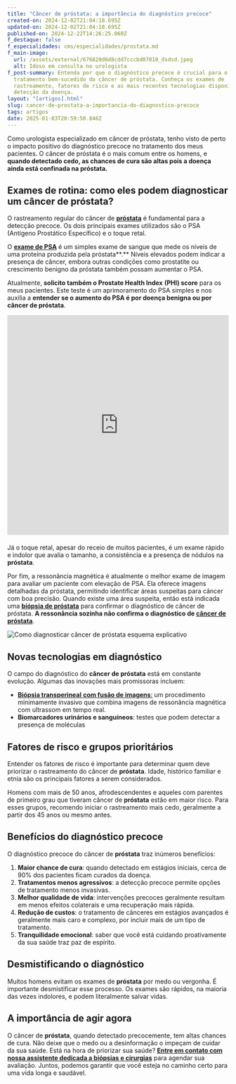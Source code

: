 ```yaml
---
title: "Câncer de próstata: a importância do diagnóstico precoce"
created-on: 2024-12-02T21:04:18.695Z
updated-on: 2024-12-02T21:04:18.695Z
published-on: 2024-12-22T14:26:25.060Z
f_destaque: false
f_especialidades: cms/especialidades/prostata.md
f_main-image:
  url: /assets/external/676820d6d8cdd7cccbd07010_dsdsd.jpeg
  alt: Idoso em consulta no urologista
f_post-summary: Entenda por que o diagnóstico precoce é crucial para o
  tratamento bem-sucedido do câncer de próstata. Conheça os exames de
  rastreamento, fatores de risco e as mais recentes tecnologias disponíveis para
  detecção da doença.
layout: "[artigos].html"
slug: cancer-de-prostata-a-importancia-do-diagnostico-precoce
tags: artigos
date: 2025-01-03T20:59:50.846Z
---
```

Como urologista especializado em câncer de próstata, tenho visto de perto o impacto positivo do diagnóstico precoce no tratamento dos meus pacientes. O câncer de próstata é o mais comum entre os homens, e **quando detectado cedo, as chances de cura são altas pois a doença ainda está confinada na próstata.**

## **Exames de rotina: como eles podem diagnosticar um câncer de próstata?**

O rastreamento regular do câncer de **[próstata](https://uroconsult.com.br/artigos/a-prostata-e-sua-importancia-na-saude-masculina/)** é fundamental para a detecção precoce. Os dois principais exames utilizados são o PSA (Antígeno Prostático Específico) e o toque retal.

O **[exame de PSA](https://uroconsult.com.br/artigos/o-exame-de-psa/)** é um simples exame de sangue que mede os níveis de uma proteína produzida pela próstata**.** Níveis elevados podem indicar a presença de câncer, embora outras condições como prostatite ou crescimento benigno da próstata também possam aumentar o PSA.

Atualmente, **solicito também o Prostate Health Index** **(PHI) score** para os meus pacientes. Este teste é um aprimoramento do PSA simples e nos auxilia a **entender se o aumento do PSA é por doença benigna ou por câncer de próstata**.

<div style="text-align: center; margin-bottom: 20px;">
  <iframe
    width="100%"
    height="500"
    src="https://www.youtube.com/embed/TgSXaEAzg6c"
    title="Câncer de Próstata - Reportagem Globo"
    frameborder="0"
    allow="accelerometer; autoplay; clipboard-write; encrypted-media; gyroscope; picture-in-picture; web-share"
    referrerpolicy="strict-origin-when-cross-origin"
    allowfullscreen
    id="responsive-video"
    style="max-width: 800px; margin: 0 auto; display: block;"
  ></iframe>
  <script>
    function adjustIframeHeight() {
      var iframe = document.getElementById('responsive-video');
      if (window.innerWidth < 768) {
        iframe.style.height = '300px'; // Altura para celular
      } else {
        iframe.style.height = '500px'; // Altura para desktop
      }
    }  </script>
</div>

Já o toque retal, apesar do receio de muitos pacientes, é um exame rápido e indolor que avalia o tamanho, a consistência e a presença de nódulos na **próstata**.

Por fim, a ressonância magnética é atualmente o melhor exame de imagem para avaliar um paciente com elevação de PSA. Ela oferece imagens detalhadas da próstata, permitindo identificar áreas suspeitas para câncer com boa precisão. Quando existe uma área suspeita, então está indicada uma **[biópsia de próstata](https://uroconsult.com.br/artigos/biopsia-de-prostata-transperineal-em-manaus/)** para confirmar o diagnóstico de câncer de próstata. **A ressonância sozinha não confirma o diagnóstico de [câncer de próstata](https://uroconsult.com.br/artigos/cancer-prostata-no-estado-do-amazonas-e-comum/)**.

![Como diagnosticar câncer de próstata esquema explicativo](/assets/external/676820d6d8cdd7cccbd07012_674e20988203e58f8335d476_unnamed.png "Como diagnosticar câncer de próstata esquema explicativo")

## **Novas tecnologias em diagnóstico**

O campo do diagnóstico do **câncer de próstata** está em constante evolução. Algumas das inovações mais promissoras incluem:

* [**Biópsia transperineal** **com fusão de imagens**:](https://uroconsult.com.br/artigos/biopsia-de-prostata-transperineal-em-manaus/) um procedimento minimamente invasivo que combina imagens de ressonância magnética com ultrassom em tempo real.
* **Biomarcadores urinários e sanguíneos**: testes que podem detectar a presença de moléculas 

## **Fatores de risco e grupos prioritários**

Entender os fatores de risco é importante para determinar quem deve priorizar o rastreamento do câncer de **próstata**. Idade, histórico familiar e etnia são os principais fatores a serem considerados.

Homens com mais de 50 anos, afrodescendentes e aqueles com parentes de primeiro grau que tiveram câncer de **próstata** estão em maior risco. Para esses grupos, recomendo iniciar o rastreamento mais cedo, geralmente a partir dos 45 anos ou mesmo antes.

## **Benefícios do diagnóstico precoce**

O diagnóstico precoce do câncer de **próstata** traz inúmeros benefícios:

1. **Maior chance de cura**: quando detectado em estágios iniciais, cerca de 90% dos pacientes ficam curados da doença.
2. **Tratamentos menos agressivos**: a detecção precoce permite opções de tratamento menos invasivas.
3. **Melhor qualidade de vida**: intervenções precoces geralmente resultam em menos efeitos colaterais e uma recuperação mais rápida.
4. **Redução de custos**: o tratamento de cânceres em estágios avançados é geralmente mais caro e complexo, por incluir mais de um tipo de tratamento.
5. **Tranquilidade emocional**: saber que você está cuidando proativamente da sua saúde traz paz de espírito.

## **Desmistificando o diagnóstico**

Muitos homens evitam os exames de **próstata** por medo ou vergonha. É importante desmistificar esse processo. Os exames são rápidos, na maioria das vezes indolores, e podem literalmente salvar vidas.

## **A importância de agir agora**

O câncer de **próstata**, quando detectado precocemente, tem altas chances de cura. Não deixe que o medo ou a desinformação o impeçam de cuidar da sua saúde. Está na hora de priorizar sua saúde? **[Entre em contato com nossa assistente dedicada a biópsias e cirurgias](https://web.whatsapp.com/send/?phone=5592982252490)** para agendar sua avaliação. Juntos, podemos garantir que você esteja no caminho certo para uma vida longa e saudável.